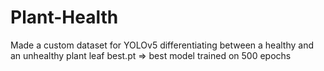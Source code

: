 # Plant-Health
Made a custom dataset for YOLOv5 differentiating between a healthy and an unhealthy plant leaf
best.pt => best model trained on 500 epochs 
